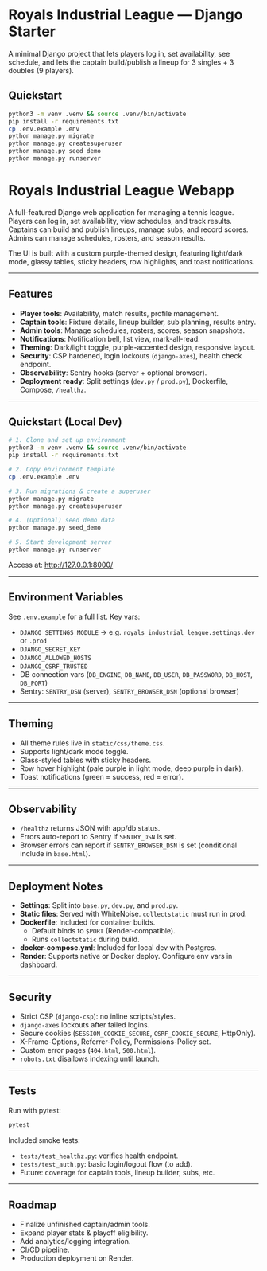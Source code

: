 # Royals Industrial League — Django Starter

A minimal Django project that lets players log in, set availability, see schedule, and lets the captain build/publish a lineup for 3 singles + 3 doubles (9 players).

## Quickstart
```bash
python3 -m venv .venv && source .venv/bin/activate
pip install -r requirements.txt
cp .env.example .env
python manage.py migrate
python manage.py createsuperuser
python manage.py seed_demo
python manage.py runserver
```

# Royals Industrial League Webapp

A full-featured Django web application for managing a tennis league.  
Players can log in, set availability, view schedules, and track results.  
Captains can build and publish lineups, manage subs, and record scores.  
Admins can manage schedules, rosters, and season results.  

The UI is built with a custom purple-themed design, featuring light/dark mode, glassy tables, sticky headers, row highlights, and toast notifications.

---

## Features
- **Player tools**: Availability, match results, profile management.
- **Captain tools**: Fixture details, lineup builder, sub planning, results entry.
- **Admin tools**: Manage schedules, rosters, scores, season snapshots.
- **Notifications**: Notification bell, list view, mark-all-read.
- **Theming**: Dark/light toggle, purple-accented design, responsive layout.
- **Security**: CSP hardened, login lockouts (`django-axes`), health check endpoint.
- **Observability**: Sentry hooks (server + optional browser).
- **Deployment ready**: Split settings (`dev.py` / `prod.py`), Dockerfile, Compose, `/healthz`.

---

## Quickstart (Local Dev)

```bash
# 1. Clone and set up environment
python3 -m venv .venv && source .venv/bin/activate
pip install -r requirements.txt

# 2. Copy environment template
cp .env.example .env

# 3. Run migrations & create a superuser
python manage.py migrate
python manage.py createsuperuser

# 4. (Optional) seed demo data
python manage.py seed_demo

# 5. Start development server
python manage.py runserver
```

Access at: <http://127.0.0.1:8000/>

---

## Environment Variables

See `.env.example` for a full list. Key vars:

- `DJANGO_SETTINGS_MODULE` → e.g. `royals_industrial_league.settings.dev` or `.prod`
- `DJANGO_SECRET_KEY`
- `DJANGO_ALLOWED_HOSTS`
- `DJANGO_CSRF_TRUSTED`
- DB connection vars (`DB_ENGINE`, `DB_NAME`, `DB_USER`, `DB_PASSWORD`, `DB_HOST`, `DB_PORT`)
- Sentry: `SENTRY_DSN` (server), `SENTRY_BROWSER_DSN` (optional browser)

---

## Theming

- All theme rules live in `static/css/theme.css`.
- Supports light/dark mode toggle.
- Glass-styled tables with sticky headers.
- Row hover highlight (pale purple in light mode, deep purple in dark).
- Toast notifications (green = success, red = error).

---

## Observability

- `/healthz` returns JSON with app/db status.
- Errors auto-report to Sentry if `SENTRY_DSN` is set.
- Browser errors can report if `SENTRY_BROWSER_DSN` is set (conditional include in `base.html`).

---

## Deployment Notes

- **Settings**: Split into `base.py`, `dev.py`, and `prod.py`.
- **Static files**: Served with WhiteNoise. `collectstatic` must run in prod.
- **Dockerfile**: Included for container builds.
  - Default binds to `$PORT` (Render-compatible).
  - Runs `collectstatic` during build.
- **docker-compose.yml**: Included for local dev with Postgres.
- **Render**: Supports native or Docker deploy. Configure env vars in dashboard.

---

## Security

- Strict CSP (`django-csp`): no inline scripts/styles.
- `django-axes` lockouts after failed logins.
- Secure cookies (`SESSION_COOKIE_SECURE`, `CSRF_COOKIE_SECURE`, HttpOnly).
- X-Frame-Options, Referrer-Policy, Permissions-Policy set.
- Custom error pages (`404.html`, `500.html`).
- `robots.txt` disallows indexing until launch.

---

## Tests

Run with pytest:

```bash
pytest
```

Included smoke tests:
- `tests/test_healthz.py`: verifies health endpoint.
- `tests/test_auth.py`: basic login/logout flow (to add).
- Future: coverage for captain tools, lineup builder, subs, etc.

---

## Roadmap

- Finalize unfinished captain/admin tools.
- Expand player stats & playoff eligibility.
- Add analytics/logging integration.
- CI/CD pipeline.
- Production deployment on Render.